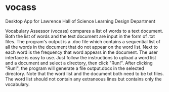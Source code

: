 # vocass
Desktop App for Lawrence Hall of Science Learning Design Department

Vocabulary Assessor (vocass) compares a list of words to a text document. Both the list of words and the text document are input in the form of .txt files. The program's output is a .doc file which contains a sequential list of all the words in the document that do not appear on the word list. Next to each word is the frequency that word appears in the document.
The user interface is easy to use. Just follow the instructions to upload a word list and a document and select a directory, then click "Run!". After clicking "Run!", the program will generate a file output.docx in the selected directory.
Note that the word list and the document both need to be txt files. The word list should not contain any extraneous lines but contains only the vocabulary.
